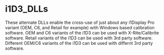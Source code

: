 # i1D3_DLLs
These alternate DLLs enable the cross-use of just about any i1Display Pro variant (OEM, C6, and Retail for example) with Windows based calibration software.
OEM and C6 variants of the i1D3 can be used with X-Rite/Calibrite software.
Retail variants of the i1D3 can be used with 3rd party software.
Different OEM/C6 variants of the i1D3 can be used with differnt 3rd party software.
